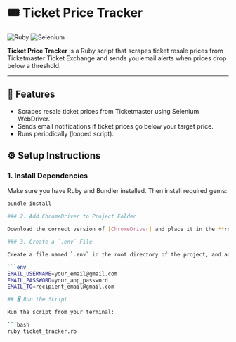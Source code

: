 # 🎟️ Ticket Price Tracker

![Ruby](https://img.shields.io/badge/ruby-%23CC342D.svg?style=for-the-badge&logo=ruby&logoColor=white)
![Selenium](https://img.shields.io/badge/Selenium-%2300A0DC.svg?style=for-the-badge&logo=selenium&logoColor=white)

**Ticket Price Tracker** is a Ruby script that scrapes ticket resale prices from Ticketmaster Ticket Exchange and sends you email alerts when prices drop below a threshold.

---

## 🚀 Features

- Scrapes resale ticket prices from Ticketmaster using Selenium WebDriver.
- Sends email notifications if ticket prices go below your target price.
- Runs periodically (looped script).

## ⚙️ Setup Instructions

### 1. Install Dependencies

Make sure you have Ruby and Bundler installed. Then install required gems:

```bash
bundle install

### 2. Add ChromeDriver to Project Folder

Download the correct version of [ChromeDriver] and place it in the **root folder** of the project. This is required for Selenium to run the browser in headless mode.

### 3. Create a `.env` File

Create a file named `.env` in the root directory of the project, and add your email credentials:

```env
EMAIL_USERNAME=your_email@gmail.com
EMAIL_PASSWORD=your_app_password
EMAIL_TO=recipient_email@gmail.com

## 🖥️ Run the Script

Run the script from your terminal:

```bash
ruby ticket_tracker.rb

